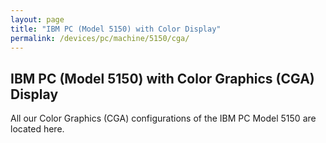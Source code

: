 ```yaml
---
layout: page
title: "IBM PC (Model 5150) with Color Display"
permalink: /devices/pc/machine/5150/cga/
---
```


IBM PC (Model 5150) with Color Graphics (CGA) Display
---

All our Color Graphics (CGA) configurations of the IBM PC Model 5150 are located here.
